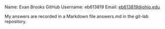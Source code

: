Name: Evan Brooks
GitHub Username: eb613819
Email: eb613819@ohio.edu

My answers are recorded in a Markdown file answers.md in the git-lab repository.